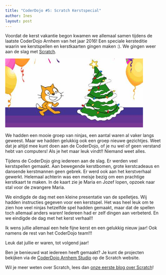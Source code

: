 ```yaml
---
title: "CoderDojo #5: Scratch Kerstspecial"
author: Ines
layout: post
---
```

Voordat de kerst vakantie begon kwamen we allemaal samen tijdens de laatste CoderDojo Arnhem van het jaar 2016! Een speciale kersteditie waarin we kerstspellen en kerstkaarten gingen maken :). We gingen weer aan de slag met [Scratch](https://scratch.mit.edu/).

![Scratch Kerst](/static/img/blog/scratch-kerst.jpg)

We hadden een mooie groep van ninjas, een aantal waren al vaker langs geweest. Maar we hadden gelukkig ook een groep nieuwe gezichtjes. Weet dat je altijd mee kunt doen aan de CoderDojo, of je nu wel of geen verstand hebt van computers! Als je het maar leuk vindt!! Niemand weet alles.

Tijdens de CoderDojo ging iedereen aan de slag. Er werden veel kerstspellen gemaakt. Aan bewegende kerstbomen, grote kerstcadeaus en dansende kerstmannen geen gebrek. Er werd ook aan het kerstverhaal gewerkt. Helemaal achterin was een meisje bezig om een prachtige kerstkaart te maken. In de kaart zie je Maria en Jozef lopen, opzoek naar stal voor de zwangere Maria.

We eindigde de dag met een kleine presentatie van de spelletjes. Wij hadden instructies gegeven voor een kerstspel. Het was heel leuk om te zien hoe veel ninjas hetzelfde spel hadden gemaakt, maar dat de spellen toch allemaal anders waren! Iedereen had er zelf dingen aan verbeterd. En we eindigde de dag met het kerst verhaal!!

Ik wens jullie allemaal een hele fijne kerst en een gelukkig nieuw jaar! Ook namens de rest van het CoderDojo team!!!

Leuk dat jullie er waren, tot volgend jaar!

Ben je benieuwd wat iedereen heeft gemaakt? Je kunt de projecten bekijken via de [CoderDojo Arnhem Studio](https://scratch.mit.edu/studios/2502768) op de Scratch website.

Wil je meer weten over Scratch, lees dan [onze eerste blog over Scratch](/blog/2016/06/25/coderdojo-1-scratch)!